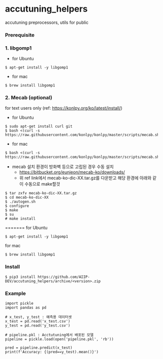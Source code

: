 # accutuning_helpers
accutuning preprocessors, utils for public

### Prerequisite
### 1. libgomp1
- for Ubuntu
```
$ apt-get install -y libgomp1
```
- for mac
```
$ brew install libgomp1
```

### 2. Mecab (optional)
for text users only  (ref: https://konlpy.org/ko/latest/install/)

- for Ubuntu
```
$ sudo apt-get install curl git
$ bash <(curl -s https://raw.githubusercontent.com/konlpy/konlpy/master/scripts/mecab.sh)
```

- for mac
```
$ bash <(curl -s https://raw.githubusercontent.com/konlpy/konlpy/master/scripts/mecab.sh)
```

- mecab 설치 환경이 방화벽 등으로 고립된 경우 수동 설치
  - https://bitbucket.org/eunjeon/mecab-ko/downloads/
  - 위 ref link에서 mecab-ko-dic-XX.tar.gz를 다운받고 해당 환경에 아래와 같이 수동으로 make할것
```
$ tar zxfv mecab-ko-dic-XX.tar.gz
$ cd mecab-ko-dic-XX
$ ./autogen.sh
$ configure
$ make
$ su
# make install
```
=======
for Ubuntu
```
$ apt-get install -y libgomp1
```
for mac
```
$ brew install libgomp1
```

### Install
```
$ pip3 install https://github.com/AIIP-DEV/accutuning_helpers/archive/<version>.zip
```

### Example
```
import pickle 
import pandas as pd

# x_test, y_test : 예측용 데이터셋
x_test = pd.read('x_test.csv')
y_test = pd.read('y_test.csv')

# pipeline.pkl : Acctutuning에서 배포된 모델 
pipeline = pickle.load(open('pipeline.pkl', 'rb'))

pred = pipeline.predict(x_test)
print(f'Accuracy: {(pred==y_test).mean()}')
```
